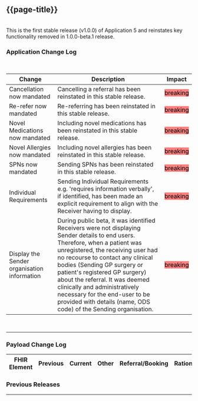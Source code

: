 ## {{page-title}}
<br>
This is the first stable release (v1.0.0) of Application 5 and reinstates key functionality removed in 1.0.0-beta.1 release.
<br>

### Application Change Log


<br>


| Change                                    | Description                                     | Impact                                                                  | 
|-------------------------------------------|-------------------------------------------------|-------------------------------------------------------------------------|
| Cancellation now mandated                  | Cancelling a referral has been reinstated in this stable release.|<mark style="background-color: #ff8080">breaking</mark>|
| Re-refer now mandated                  | Re-referring has been reinstated in this stable release. |<mark style="background-color: #ff8080">breaking</mark>|
| Novel Medications now mandated                  | Including novel medications has been reinstated in this stable release.|<mark style="background-color: #ff8080">breaking</mark>|
| Novel Allergies now mandated                  | Including novel allergies has been reinstated in this stable release.|<mark style="background-color: #ff8080">breaking</mark>|    
| SPNs now mandated                  | Sending SPNs has been reinstated in this stable release.|<mark style="background-color: #ff8080">breaking</mark>|
| Individual Requirements                  | Sending Individual Requirements e.g. 'requires information verbally', if identified, has been made an explicit requirement to align with the Receiver having to display. |<mark style="background-color: #ff8080">breaking</mark>|
| Display the Sender organisation information                 |During public beta, it was identified Receivers were not displaying Sender details to end users. Therefore, when a patient was unregistered, the receiving user had no recourse to contact any clinical bodies (Sending GP surgery or patient's registered GP surgery) about the referral. It was deemed clinically and administratively necessary for the end-user to be provided with details (name, ODS code) of the Sending organisation. |<mark style="background-color: #ff8080">breaking</mark>|
<br>
<hr>
    
### Payload Change Log


| FHIR Element                                         | Previous | Current    | Other   | Referral/Booking | Rationale                                                                                       |  Impact  |
|------------------------------------------------------|----------|------------|---------|------------------|-------------------------------------------------------------------------------------------------|----------|

### Previous Releases

<hr>